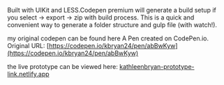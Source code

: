 
Built with UIKit and LESS.Codepen premium will generate a build setup if you select -> export -> zip with build process. This is a quick and convenient way to generate a folder structure and gulp file (with watch!). 

my original codepen can be found here
A Pen created on CodePen.io. Original URL: [https://codepen.io/kbryan24/pen/abBwKyw](https://codepen.io/kbryan24/pen/abBwKyw)

the live prototype can be viewed here: 
[kathleenbryan-prototype-link.netlify.app](kathleenbryan-prototype-link.netlify.app)

